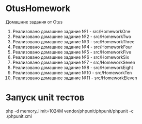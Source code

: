 # OtusHomework
Домашние задания от Otus

1. Реализовано домашнее задание №1 - src/HomeworkOne
2. Реализовано домашнее задание №2 - src/HomeworkTwo
3. Реализовано домашнее задание №3 - src/HomeworkThree
4. Реализовано домашнее задание №4 - src/HomeworkFour
5. Реализовано домашнее задание №5 - src/HomeworkFive
6. Реализовано домашнее задание №6 - src/HomeworkSix
7. Реализовано домашнее задание №7 - src/HomeworkSeven
8. Реализовано домашнее задание №8 - src/HomeworkEight
9. Реализовано домашнее задание №10 - src/HomeworkTen
10. Реализовано домашнее задание №11 - src/HomeworkEleven

# Запуск unit тестов

php -d memory_limit=1024M vendor/phpunit/phpunit/phpunit -c ./phpunit.xml

